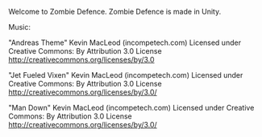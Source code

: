 Welcome to Zombie Defence. Zombie Defence is made in Unity.

Music: 

"Andreas Theme" Kevin MacLeod (incompetech.com)
Licensed under Creative Commons: By Attribution 3.0 License
http://creativecommons.org/licenses/by/3.0

"Jet Fueled Vixen" Kevin MacLeod (incompetech.com)
Licensed under Creative Commons: By Attribution 3.0 License
http://creativecommons.org/licenses/by/3.0/

"Man Down" Kevin MacLeod (incompetech.com)
Licensed under Creative Commons: By Attribution 3.0 License
http://creativecommons.org/licenses/by/3.0/
